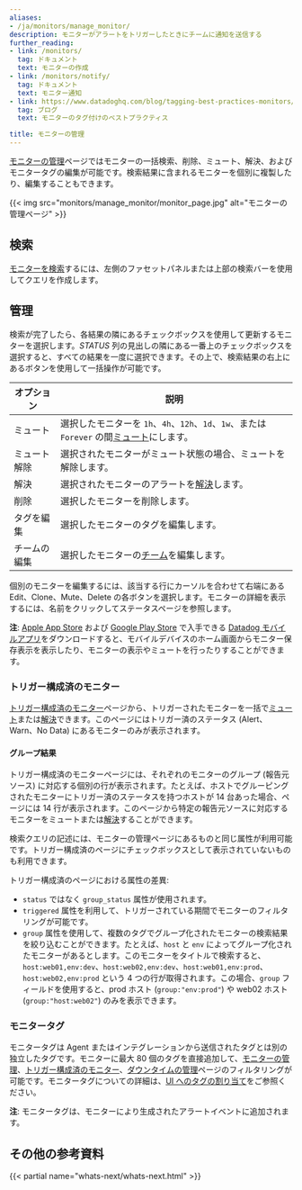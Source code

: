 ```yaml
---
aliases:
- /ja/monitors/manage_monitor/
description: モニターがアラートをトリガーしたときにチームに通知を送信する
further_reading:
- link: /monitors/
  tag: ドキュメント
  text: モニターの作成
- link: /monitors/notify/
  tag: ドキュメント
  text: モニター通知
- link: https://www.datadoghq.com/blog/tagging-best-practices-monitors/
  tag: ブログ
  text: モニターのタグ付けのベストプラクティス

title: モニターの管理
---
```


[モニターの管理][1]ページではモニターの一括検索、削除、ミュート、解決、およびモニタータグの編集が可能です。検索結果に含まれるモニターを個別に複製したり、編集することもできます。

{{< img src="monitors/manage_monitor/monitor_page.jpg" alt="モニターの管理ページ" >}}

## 検索

[モニターを検索][2]するには、左側のファセットパネルまたは上部の検索バーを使用してクエリを作成します。

## 管理

検索が完了したら、各結果の隣にあるチェックボックスを使用して更新するモニターを選択します。*STATUS* 列の見出しの隣にある一番上のチェックボックスを選択すると、すべての結果を一度に選択できます。その上で、検索結果の右上にあるボタンを使用して一括操作が可能です。

| オプション     | 説明                                                                      |
|------------|----------------------------------------------------------------------------------|
| ミュート       | 選択したモニターを `1h`、`4h`、`12h`、`1d`、`1w`、または `Forever` の間[ミュート][3]にします。 |
| ミュート解除     | 選択されたモニターがミュート状態の場合、ミュートを解除します。                                 |
| 解決    | 選択されたモニターのアラートを[解決][4]します。                                |
| 削除     | 選択したモニターを削除します。                                                    |
| タグを編集  | 選択したモニターのタグを編集します。                                 |
| チームの編集 | 選択したモニターの[チーム][5]を編集します。                                  |

個別のモニターを編集するには、該当する行にカーソルを合わせて右端にある Edit、Clone、Mute、Delete の各ボタンを選択します。モニターの詳細を表示するには、名前をクリックしてステータスページを参照します。

**注**: [Apple App Store][7] および [Google Play Store][8] で入手できる [Datadog モバイルアプリ][6]をダウンロードすると、モバイルデバイスのホーム画面からモニター保存表示を表示したり、モニターの表示やミュートを行ったりすることができます。

### トリガー構成済のモニター

[トリガー構成済のモニター][9]ページから、トリガーされたモニターを一括で[ミュート][3]または[解決][4]できます。このページにはトリガー済のステータス (Alert、Warn、No Data) にあるモニターのみが表示されます。

#### グループ結果

トリガー構成済のモニターページには、それぞれのモニターのグループ (報告元ソース) に対応する個別の行が表示されます。たとえば、ホストでグルーピングされたモニターにトリガー済のステータスを持つホストが 14 台あった場合、ページには 14 行が表示されます。このページから特定の報告元ソースに対応するモニターをミュートまたは[解決][3]することができます。

検索クエリの記述には、モニターの管理ページにあるものと同じ属性が利用可能です。トリガー構成済のページにチェックボックスとして表示されていないものも利用できます。

トリガー構成済のページにおける属性の差異:

* `status` ではなく `group_status` 属性が使用されます。
* `triggered` 属性を利用して、トリガーされている期間でモニターのフィルタリングが可能です。
* `group` 属性を使用して、複数のタグでグループ化されたモニターの検索結果を絞り込むことができます。たとえば、`host` と `env` によってグループ化されたモニターがあるとします。このモニターをタイトルで検索すると、`host:web01,env:dev`、`host:web02,env:dev`、`host:web01,env:prod`、`host:web02,env:prod` という 4 つの行が取得されます。この場合、`group` フィールドを使用すると、prod ホスト (`group:"env:prod"`) や web02 ホスト (`group:"host:web02"`) のみを表示できます。

### モニタータグ

モニタータグは Agent またはインテグレーションから送信されたタグとは別の独立したタグです。モニターに最大 80 個のタグを直接追加して、[モニターの管理][1]、[トリガー構成済のモニター][9]、[ダウンタイムの管理][10]ページのフィルタリングが可能です。モニタータグについての詳細は、[UI へのタグの割り当て][11]をご参照ください。

**注**: モニタータグは、モニターにより生成されたアラートイベントに追加されます。

## その他の参考資料

{{< partial name="whats-next/whats-next.html" >}}

[1]: https://app.datadoghq.com/monitors/manage
[2]: /ja/monitors/manage/search/
[3]: /ja/monitors/manage/status/#mute
[4]: /ja/monitors/manage/status/#resolve
[5]: /ja/account_management/teams/
[6]: /ja/service_management/mobile/#monitors
[7]: https://apps.apple.com/app/datadog/id1391380318
[8]: https://play.google.com/store/apps/details?id=com.datadog.app
[9]: https://app.datadoghq.com/monitors/triggered
[10]: https://app.datadoghq.com/monitors#downtime
[11]: /ja/getting_started/tagging/assigning_tags/?tab=monitors#ui
